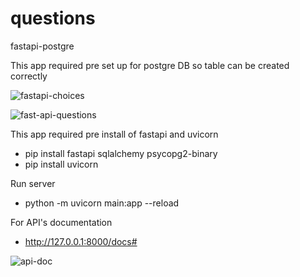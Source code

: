 # questions
 fastapi-postgre

 This app required pre set up for postgre DB so table can be created correctly

 ![fastapi-choices](https://github.com/user-attachments/assets/26b98e1d-fe08-4520-9778-4d8b1093bce1)


 ![fast-api-questions](https://github.com/user-attachments/assets/2d22fbd4-7682-4231-a71c-88bada285e9e)



 This app required pre install of fastapi and uvicorn

 - pip install fastapi sqlalchemy psycopg2-binary
 - pip install uvicorn


 Run server

 - python -m uvicorn main:app --reload


 For API's documentation

 - http://127.0.0.1:8000/docs#


![api-doc](https://github.com/user-attachments/assets/96ac5520-5a12-4192-b329-f7ff3c46ca08)




 
